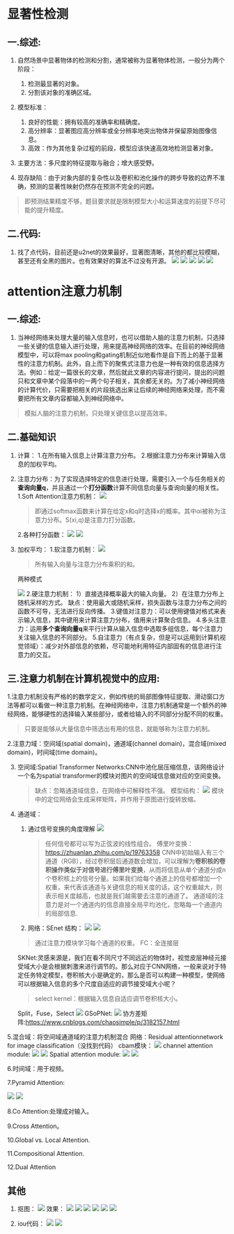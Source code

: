 # **显著性检测**

## **一.综述:**

1. 自然场景中显著物体的检测和分割，通常被称为显著物体检测，一般分为两个阶段：
    1. 检测最显著的对象。
    2. 分割该对象的准确区域。

2. 模型标准：
    1. 良好的性能：拥有较高的准确率和精确度。
    2. 高分辨率：显著图应高分辨率或全分辨率地突出物体并保留原始图像信息。
    3. 高效：作为其他复杂过程的前段，模型应该快速高效地检测显著对象。

3. 主要方法：多尺度的特征提取与融合；增大感受野。

4. 现存缺陷：由于对象内部的复杂性以及卷积和池化操作的跨步导致的边界不准确，预测的显著性映射仍然存在预测不完全的问题。

>即预测结果精度不够，题目要求就是限制模型大小和运算速度的前提下尽可能的提升精度。

## **二.代码:**

1. 找了点代码，目前还是u2net的效果最好，显著图清晰，其他的都比较模糊，甚至还有全黑的图片。也有效果好的算法不过没有开源。
![](images\2021-02-21-16-26-34.png)
![](images\2021-02-21-16-26-43.png)
![](images\2021-02-21-16-27-15.png)
![](images\2021-02-21-16-33-51.png)
![](images\2021-02-21-16-34-13.png)

# **attention注意力机制**

## **一.综述:**

1. 当神经网络来处理大量的输入信息时，也可以借助人脑的注意力机制，只选择一些关键的信息输入进行处理，用来提高神经网络的效率。在目前的神经网络模型中，可以将max pooling和gating机制近似地看作是自下而上的基于显著性的注意力机制。此外，自上而下的聚焦式注意力也是一种有效的信息选择方法。例如：给定一篇很长的文章，然后就此文章的内容进行提问，提出的问题只和文章中某个段落中的一两个句子相关，其余都无关的。为了减小神经网络的计算代价，只需要把相关的片段挑选出来让后续的神经网络来处理，而不需要把所有文章内容都输入到神经网络中。

>模拟人脑的注意力机制，只处理关键信息以提高效率。

## **二.基础知识**

1. 计算：
    1.在所有输入信息上计算注意力分布。
    2.根据注意力分布来计算输入信息的加权平均。

2. 注意力分布：为了实现选择特定的信息进行处理，需要引入一个与任务相关的**查询向量q**，并且通过一个**打分函数**计算不同信息向量与查询向量的相关性。
    1.Soft Attention注意力机制：
    ![](images\2021-02-21-14-34-00.png)
    
    >  即通过softmax函数来计算在给定x和q时选择x的概率。其中αi被称为注意力分布。S(xi,q)是注意力打分函数。
    
    2.各种打分函数：
    ![](images\2021-02-21-14-37-50.png)
    ![](images\2021-02-21-14-39-44.png)
    
3. 加权平均：
    1.软注意力机制：
    ![](images\2021-02-21-14-45-15.png)
    
    > 所有输入向量与注意力分布乘积的和。
    
    两种模式
    
    ![](images\2021-02-21-14-50-01.png)
    2.硬注意力机制：
    1）直接选择概率最大的输入向量。
    2）在注意力分布上随机采样的方式。
    缺点：使用最大或随机采样，损失函数与注意力分布之间的函数不可导，无法进行反向传播。
    3.键值对注意力：可以使用键值对格式来表示输入信息，其中键用来计算注意力分布，值用来计算聚合信息。
    4.多头注意力：运用**多个查询向量q**来平行计算从输入信息中选取多组信息，每个注意力关注输入信息的不同部分。
    5.自注意力（有点复杂，但是可以运用到计算机视觉领域）：减少对外部信息的依赖，尽可能地利用特征内部固有的信息进行注意力的交互。

## **三.注意力机制在计算机视觉中的应用:** 

1.注意力机制没有严格的的数学定义，例如传统的局部图像特征提取、滑动窗口方法等都可以看做一种注意力机制。在神经网络中，注意力机制通常是一个额外的神经网络，能够硬性的选择输入某些部分，或者给输入的不同部分分配不同的权重。

>只要是能够从大量信息中筛选出有用的信息，就能够称为注意力机制。

2.注意力域：空间域(spatial domain)，通道域(channel domain)，混合域(mixed domain)，时间域(time domain)。

3. 空间域:Spatial Transformer Networks:CNN中池化层压缩信息，该网络设计一个名为spatial transformer的模块对图片的空间域信息做对应的空间变换。
    >缺点：忽略通道域信息，在网络中可解释性不强。
    模型结构：
    ![](images\2021-02-21-15-29-21.png)
    >模块中的定位网络会生成采样矩阵，并作用于原图进行旋转放缩。
    
4. 通道域：
    1. 通过信号变换的角度理解
       ![](images\2021-02-21-15-33-25.png)
       
       >任何信号都可以写为正弦波的线性组合。
       傅里叶变换：https://zhuanlan.zhihu.com/p/19763358
       CNN中初始输入有三个通道（RGB），经过卷积层后通道数会增加，可以理解为**卷积核的卷积操作类似于对信号进行傅里叶变换**，从而将信息从单个通道分成n个卷积核上的信号分量。如果我们给每个通道上的信号都增加一个权重，来代表该通道与关键信息的相关度的话，这个权重越大，则表示相关度越高，也就是我们越需要去注意的通道了。
       >通道域的注意力是对一个通道内的信息直接全局平均池化，忽略每一个通道内的局部信息.
    2.  网络：SEnet
        结构：
        ![](images\2021-02-21-15-45-35.png)
        ![](images\2021-02-22-13-41-15.png)
    >通过注意力模块学习每个通道的权重。
    FC：全连接层
    
    SKNet:灵感来源是，我们在看不同尺寸不同远近的物体时，视觉皮层神经元接受域大小是会根据刺激来进行调节的。那么对应于CNN网络，一般来说对于特定任务特定模型，卷积核大小是确定的，那么是否可以构建一种模型，使网络可以根据输入信息的多个尺度自适应的调节接受域大小呢？
    >select kernel：根据输入信息自适应调节卷积核大小。
    
    Split，Fuse，Select
    ![](images\2021-02-22-14-23-32.png)
    GSoPNet:
    ![](images\2021-02-22-14-06-40.png)
    协方差矩阵:https://www.cnblogs.com/chaosimple/p/3182157.html

5.混合域：将空间域通道域的注意力机制混合
    网络：Residual attentionnetwork for image classification（没找到代码）
    cbam模块：
    ![](images\2021-02-22-14-30-50.png)
    channel attention module:
    ![](images\2021-02-22-14-31-46.png)
    ![](images\2021-02-22-14-34-43.png)
    Spatial attention module:
    ![](images\2021-02-22-14-35-11.png)
    ![](images\2021-02-22-14-36-14.png)

6.时间域：用于视频。

7.Pyramid Attention:

![](images\2021-02-22-14-36-53.png)
![](images\2021-02-22-14-37-30.png)

8.Co Attention:处理成对输入。

9.Cross Attention。

10.Global vs. Local Attention.

11.Compositional Attention.

12.Dual Attention

## **其他**

1. 抠图：
    ![](images\2021-02-21-16-38-55.png)
    效果：
    ![](images\2021-02-21-17-11-54.png)
    ![](images\2021-02-21-17-12-06.png)
    ![](images\2021-02-21-17-12-17.png)
    ![](images\2021-02-21-17-12-30.png)
    ![](images\2021-02-21-17-12-39.png)
    ![](images\2021-02-21-17-12-50.png)

2. iou代码：
    ![](images\2021-02-21-19-47-14.png)
    ![](images\2021-02-22-14-43-50.png)